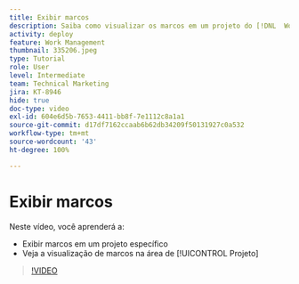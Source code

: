 ```yaml
---
title: Exibir marcos
description: Saiba como visualizar os marcos em um projeto do [!DNL  Workfront] , além de usar a exibição de marcos na área de [!UICONTROL Projeto].
activity: deploy
feature: Work Management
thumbnail: 335206.jpeg
type: Tutorial
role: User
level: Intermediate
team: Technical Marketing
jira: KT-8946
hide: true
doc-type: video
exl-id: 604e6d5b-7653-4411-bb8f-7e1112c8a1a1
source-git-commit: d17df7162ccaab6b62db34209f50131927c0a532
workflow-type: tm+mt
source-wordcount: '43'
ht-degree: 100%

---
```


# Exibir marcos

Neste vídeo, você aprenderá a:

* Exibir marcos em um projeto específico
* Veja a visualização de marcos na área de [!UICONTROL Projeto]

>[!VIDEO](https://video.tv.adobe.com/v/335206/?quality=12&learn=on&enablevpops)
